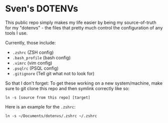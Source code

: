 # Sven's DOTENVs

This public repo simply makes my life easier by being my source-of-truth for my "dotenvs" - the files that pretty much control the configuration of any tools I use.

Currently, those include:
- `.zshrc` (ZSH config)
- `.bash_profile` (bash config)
- `.vimrc` (vim config)
- `.psqlrc` (PSQL config)
- `.gitignore` (Tell git what not to look for)

So that I don't forget: To get these working on a new system/machine, make sure to git clone this repo and then symlink correctly like so:

```shell
ln -s [source from this repo] [target]
```

Here is an example for the `.zshrc`:
```shell
ln -s ~/Documents/dotenvs/.zshrc ~/.zshrc
```
